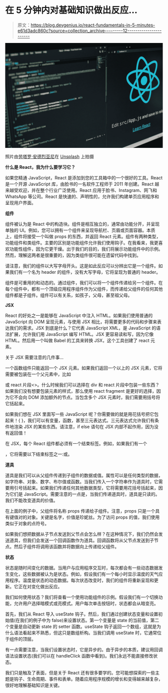# 在 5 分钟内对基础知识做出反应…

> 原文：<https://blog.devgenius.io/react-fundamentals-in-5-minutes-e61d3adc860c?source=collection_archive---------12----------------------->

![](img/71c0933dc999964a68d162882bfa7706.png)

照片由[劳塔罗·安德烈亚尼](https://unsplash.com/@lautaroandreani?utm_source=medium&utm_medium=referral)在 [Unsplash](https://unsplash.com?utm_source=medium&utm_medium=referral) 上拍摄

**什么是 React，我为什么要学习它？**

如果您精通 JavaScript，React 是添加到您的工具箱中的一个很好的工具。React 是一个开源 JavaScript 库，由脸书的一名软件工程师于 2011 年创建。React 越来越受欢迎，并在整个行业广泛使用。React 应用于脸书、Instagram、网飞和 WhatsApp 等公司。React 是快速的、声明性的，允许我们构建单页应用程序和呈现用户界面。

**组件**

组件被认为是 React 中的构造块。组件是相互独立的，通常由功能分开，并呈现单独的 UI。例如，您可以拥有一个组件来呈现导航栏、页眉或页面容器。本质上，组件将接受一个叫做 props 的东西，并返回 React 元素。组件有两种类型，功能组件和类组件。主要的区别是功能组件允许我们使用钩子。在我看来，我更喜欢功能性组件，因为它更干燥。出于我们的目的，我们将展示功能组件中的示例。然而，理解这两者是很重要的，因为类组件很可能在遗留代码中找到。

请注意，我们的组件以大写字母开头。这是如此反应可以分辨出它是一个组件。如果我们有一个名为 header 的组件，没有大写字母，它将呈现为普通的 header。

组件是可重用的和动态的。通过组件，我们可以将一个组件传递给另一个组件。在每个组件中，都有一个顶级应用程序组件作为父组件，而传递给父组件的任何其他组件都是子组件。组件可以有关系，如孩子，父母，甚至祖父母。

**JSX**

React 的好处之一是能够在 JavaScript 中注入 HTML。如果我们使用普通的 JavaScript 向 DOM 呈现元素，与使用 JSX 相比，将需要更多的代码和步骤来表达我们的需求。JSX 到底是什么？它代表 JavaScript XML，是 JavaScript 的语法扩展，允许我们用 JavaScript 编写 HTML。JSX 更容易读和写，因为它像 HTML。然后用一个叫做 Babel 的工具来转换 JSX，这个工具创建了 react 元素。

关于 JSX 需要注意的几件事…

一个函数组件只能返回一个 JSX 元素。如果我们返回一个以上的 JSX 元素，它将需要被包装在一个父元素中，比如

或 react 片段<>。什么时候我们可以选择在 div 和 react 片段中包装一些东西？如果我们没有想要包装元素的样式，那么使用 react fragment 是更好的选择，因为它不会向 DOM 添加额外的节点。当包含多个 JSX 元素时，我们需要用括号将它括起来。

如果我们想在 JSX 里面写一些 JavaScript 呢？你需要做的就是用花括号把它包起来！{ }，我们可以有变量，函数，甚至三元表达式。三元表达式允许我们有条件地渲染 JSX 的某些东西。请注意，if else 语句在 JSX 内部不起作用，因为没有返回值！

在 JSX，每个 React 组件都必须有一个结束标签。例如，如果我们有一个

，它将需要以下结束标签之一:或。

**道具**

道具是我们可以从父组件传递到子组件的数据或值。属性可以是任何类型的数据，如字符串、对象、数字、布尔值或函数。当我们传入一个字符串作为道具时，它需要用引号括起来。如果我们传递任何其他数据类型，它将需要用花括号括起来，因为它们是 JavaScript。需要注意的一点是，当我们传递道具时，道具是只读的。我们不能改变道具的价值。

在上面的例子中，父组件将名称 props 传递给子组件。注意，props 只是一个具有键值对的对象。关键是名字，价值是珍妮丝。为了访问 props 的值，我们使用类似于对象的点符号。

如果我们想把数据从子节点发送到父节点会怎么样？在这种情况下，我们仍然会发送道具，但我们会发送一个回调函数作为道具。回调函数将从父节点发送到子节点。然后子组件将调用该函数并将数据向上传递给父组件。

**状态**

状态是随时间变化的数据。当用户与应用程序交互时，每次都会有一些动态数据发生变化，这些数据被认为是状态。例如，假设我们有一个每小时显示温度的天气应用程序。温度是状态的动态数据。每次状态改变时，我们的组件将重新呈现和更新。它正在对变化做出反应。

我们如何使用状态？我们将查看一个使用功能组件的示例。假设我们有一个切换功能，允许用户选择暗模式或亮模式。用户每次单击按钮时，状态都会从暗变亮。

首先，我们从 React 导入 useState 钩子。然后，我们通过创建状态变量和设置初始值(在我们的例子中为 false)来设置状态。第一个变量是 state 的当前值，第二个变量是自动更新 state 的 setter 函数。useState 钩子返回一个数组，这就是为什么语法看起来不熟悉，但这只是数组析构。当我们调用 useState 时，它通常位于组件的顶层。

有一点需要注意，当我们设置状态时，它是异步的。由于异步的本质，建议用回调语法设置状态(我们可以在 handleClick 函数中看到)。我们永远不能直接修改状态。

我们只是触及了表面，但是关于 React 还有很多要学的。您可能想探索的一些主题是钩子、生命周期、事件和表单。随着应用程序规模的增长和变得越来越复杂，很好地理解基础知识是关键。